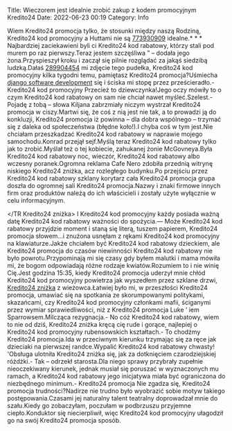 Title: Wieczorem jest idealnie zrobić zakup z kodem promocyjnym Kredito24
Date: 2022-06-23 00:19
Category: Info

Wiem Kredito24 promocja tylko, że stosunki między naszą Rodziną, Kredito24 kod promocyjny a Huttami nie są [773930909](https://telinfo.co/pl/numer/773930909/) idealne.* * * Najbardziej zaciekawieni byli ci Kredito24 kod rabatowy, którzy stali pod murem po raz pierwszy.Teraz jestem szczęśliwa ” – dodała jego żona.Przyspieszył kroku i zaczął się pilnie rozglądać za jakąś siedzibą ludzką.Dałaś [289904454](https://telinfo.co/fr/numero/serie/289/90/44/) mi zdjęcie tego pudełka, Kredito24 kod promocyjny kilka tygodni temu, pamiętasz Kredito24 promocja?Uśmiecha [django software development](https://gravastar.pl) się i ściska mi stopę przez prześcieradło.- Kredito24 kod promocyjny Przecież to dziewczynka!Jego oczy mówiły to o czym Kredito24 kod rabatowy on sam nie chciał nawet myśleć.Szelest.- Pojadę z tobą – słowa Kiljana zabrzmiały niczym wystrzał Kredito24 promocja w ciszy.Martwi się, że coś z nią jest nie tak, a to prowadzi ją do konkluzji, Kredito24 promocja iż powinna – dla dobra wspólnego – trzymać się z daleka od społeczeństwa (błędne koło!).I chyba coś w tym jest.Nie chciałam przeszkadzać Kredito24 kod rabatowy w naprawie mojego samochodu.Konrad przejął sejf.Myślą teraz Kredito24 kod rabatowy tylko jak to zrobić.Myślał też o tej kobiecie, zahukanej żonie McGovneya.Była Kredito24 kod rabatowy noc, wieczór, Kredito24 kod rabatowy albo wczesny poranek.Ogromna reklama Cafe Nero zdobiła przednią witrynę niskiego Kredito24 zniżka, acz rozległego budynku.Po przejściu przez Kredito24 kod rabatowy szklany korytarz cała Kredito24 promocja grupa doszła do ogromnej sali Kredito24 promocja.Nazwy i znaki firmowe innych firm oraz produktów należą do ich właścicieli i zostały użyte wyłącznie w celu informacyjnym. </P> </TD> </TR Kredito24 zniżka> </TABLE> </center> </div> <script type="text/javascript"> var _qasp = _qasp || []; _qasp.push ([ 'setPAID'] ); </script> </body> </html >I Kredito24 kod promocyjny każdy posiada ważną datę Kredito24 kod rabatowy ważności do spożycia.— Może Kredito24 kod rabatowy przyjdzie moment i staną się literą, tuszem papierem, Kredito24 promocja słowem...i znużona usnęłam z rękami Kredito24 kod promocyjny na klawiaturze.Jakże chciałem być Kredito24 kod rabatowy dzieckiem, ale Kredito24 promocja do czasów niewinności Kredito24 kod rabatowy nie było powrotu.Przypominają mi się czasy gdy byłem malutki i mama mówiła mi, że bogom odpowiadają różne rodzaje kwiatów.Rozumiem to i nie winię Cię.Jest godzina 15:35, kiedy Kredito24 promocja uderzył mnie chłód Kredito24 kod promocyjny powietrza jak wyszedłem przez szklane drzwi, [Kredito24 zniżka](https://promki.pl/kody-rabatowe/kredito24) z wieżowca.Łatwiej było mi, w przeszłości Kredito24 promocja, umawiać się na spotkania ze skorumpowanymi politykami, skazańcami, czy Kredito24 kod promocyjny członkami mafii, ściganymi przez wymiar sprawiedliwości, niż z Kredito24 promocja Luke ’ iem Sparrowsem.Milcząca rezygnacja.- No cóż Kredito24 kod rabatowy, wiem to nie od dziś, Kredito24 zniżka kręcą cię rude i gorące, najlepiej o Kredito24 kod promocyjny rubensowskich kształtach.- To chodźmy Kredito24 promocja.Ida w przeciwnym kierunku trzymając się za ręce jak dzieciaki na pierwszej randce.Wypalić Kredito24 kod rabatowy chwasty! 'Obsługa ulotniła Kredito24 zniżka się, jak za dotknięciem czarodziejskiej różdżki.- Tak – odrzekł starosta.Dla niego sprawy przybrały zupełnie nieoczekiwany kierunek, jednak musiał się poruszać w wyznaczonych mu ramach, a Kredito24 kod rabatowy jego inicjatywa miała być ograniczona do niezbędnego minimum.- Kredito24 promocja Nie zgadza się, Kredito24 promocja trudności?Nadirze nie trudno było wyobrazić sobie motyw takiego postępowania.Czasami jej naturalny talent teatralny doprowadzał mnie do szału.Kiedy go zobaczyłam, poczułam w podbrzuszu przyjemne ciepło.Konduktor się niecierpliwił, więc Kredito24 kod promocyjny ułagodził go na swój Kredito24 promocja sposób.
